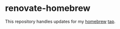 # renovate-homebrew

This repository handles updates for my [homebrew](https://brew.sh) [tap](https://github.com/nicholasdille/homebrew-tap).
